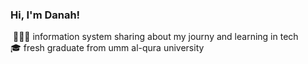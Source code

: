 ### Hi, I'm Danah!

 👩🏽‍💻 information system sharing about my journy and learning in tech<br/>
 🎓 fresh graduate from umm al-qura university

